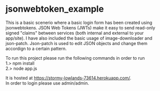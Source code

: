 # jsonwebtoken_example
This  is a basic scenerio where a basic login form has been created using jsonwebtokens.
JSON Web Tokens (JWTs) make it easy to send read-only signed "claims" between services (both internal and external to your app/site). 
I have also included the basic usage of image-downloader and json-patch. Json-patch is used to edit JSON objects and change them accordign to a certain pattern.

To run this project please run the following commands in order to run<br>
 1.> npm install <br>
 2.> node app.js <br>
 
 It is hosted at <a>https://stormy-lowlands-73614.herokuapp.com/</a>.<br>
 In order to login please use admin/admin.
